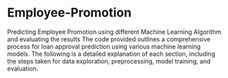 # Employee-Promotion
Predicting Employee Promotion  using different Machine Learning Algorithm and evaluating the results
The code provided outlines a comprehensive process for loan approval prediction using various machine learning models. The following is a detailed explanation of each section, including the steps taken for data exploration, preprocessing, model training, and evaluation.
